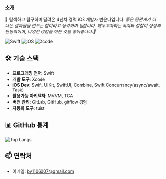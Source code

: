 ### 소개

👀 탐색하고 탐구하며 달려온 4년차 경력 iOS 개발자 변윤나입니다. 
*좋은 팀관계가 더 나은 결과물을 만드는 힘이라고 생각하며 일합니다.*
*배우고자하는 의지와 성찰이 성장의 원동력이며, 다양한 경험을 하는 것을 좋아합니다.💫*

![Swift](https://img.shields.io/badge/Swift-FA7343?style=for-the-badge&logo=swift&logoColor=white)
![iOS](https://img.shields.io/badge/iOS-000000?style=for-the-badge&logo=apple&logoColor=white)
![Xcode](https://img.shields.io/badge/Xcode-147EFB?style=for-the-badge&logo=Xcode&logoColor=white)


## 🛠️ 기술 스택

- **프로그래밍 언어**: Swift
- **개발 도구**: Xcode
- **iOS Dev**: Swift, UIKit, SwiftUI, Combine, Swift Concurrency(async/await, Task)
- **활용가능 아키텍처**: MVVM, TCA
- **버전 관리**: GitLab, GitHub, gitflow 경험
- **자동화 도구**: tuist
   

## 📊 GitHub 통계
![Top Langs](https://github-readme-stats.vercel.app/api/top-langs/?username=qussk&layout=compact&theme=radical&hide_border=true&langs_count=6)


## 📫 연락처
- 이메일: by1106007@gmail.com

